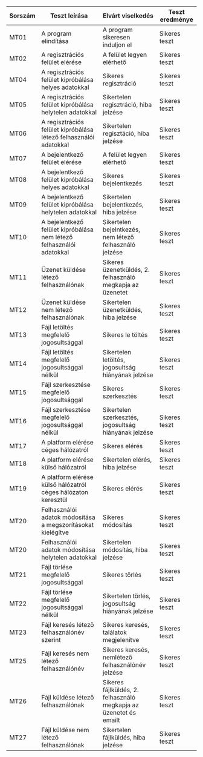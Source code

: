 | Sorszám | Teszt leírása | Elvárt viselkedés | Teszt eredménye |
|---|---|---|---|
| MT01 | A program elindítása | A program sikeresen induljon el| Sikeres teszt
| MT02 | A regisztrációs felület elérése | A felület legyen elérhető |Sikeres teszt
| MT04 | A regisztrációs felület kipróbálása helyes adatokkal | Sikeres regisztráció |Sikeres teszt
| MT05 | A regisztrációs felület kipróbálása helytelen adatokkal | Sikertelen regisztráció, hiba jelzése |Sikeres teszt
| MT06 | A regisztrációs felület kipróbálása létező felhasználói adatokkal | Sikertelen regisztáció, hiba jelzése |Sikeres teszt
| MT07 | A bejelentkező felület elérése | A felület legyen elérhető |Sikeres teszt
| MT08 | A bejelentkező felület kipróbálása helyes adatokkal | Sikeres bejelentkezés |Sikeres teszt
| MT09 | A bejelentkező felület kipróbálása helytelen adatokkal | Sikertelen bejelentkezés, hiba jelzése |Sikeres teszt
| MT10 | A bejelentkező felület kipróbálása nem létező felhasználói adatokkal | Sikertelen bejelntkezés, nem létező felhasználó jelzése |Sikeres teszt
| MT11 | Üzenet küldése létező felhasználónak | Sikeres üzenetküldés, 2. felhasználó megkapja az üzenetet |Sikeres teszt
| MT12 | Üzenet küldése nem létező felhasználónak | Sikertelen üzenetküldés, hiba jelzése |Sikeres teszt
| MT13 | Fájl letöltés megfelelő jogosultsággal | Sikeres le    töltés |Sikeres teszt
| MT14 | Fájl letöltés megfelelő jogosultsággal nélkül | Sikertelen letöltés, jogosultság hiányának jelzése |Sikeres teszt
| MT15 | Fájl szerkesztése megfelelő jogosultsággal | Sikeres szerkesztés |Sikeres teszt
| MT16 | Fájl szerkesztése megfelelő jogosultsággal nélkül | Sikertelen szerkesztés, jogosultság hiányának jelzése |Sikeres teszt
| MT17 | A platform elérése céges hálózatról | Sikeres elérés |Sikeres teszt
| MT18 | A platform elérése külső hálózatról | Sikertelen elérés, hiba jelzése |Sikeres teszt
| MT19 | A platform elérése külső hálózatról céges hálózaton keresztül | Sikeres elérés |Sikeres teszt
| MT20 | Felhasználói adatok módosítása a megszorításokat kielégítve | Sikeres módosítás |Sikeres teszt
| MT20 | Felhasználói adatok módosítása helytelen adatokkal | Sikertelen módosítás, hiba jelzése |Sikeres teszt
| MT21 | Fájl törlése megfelelő jogosultsággal | Sikeres törlés |Sikeres teszt
| MT22 | Fájl törlése megfelelő jogosultsággal nélkül | Sikertelen törlés, jogosultság hiányának jelzése |Sikeres teszt
| MT23 | Fájl keresés létező felhasználónév szerint | Sikeres keresés, találatok megjelenítve |Sikeres teszt
| MT25 | Fájl keresés nem létező felhasználónév | Sikeres keresés, nemlétező felhasználónév jelzése |Sikeres teszt
| MT26 | Fájl küldése létező felhasználónak | Sikeres fájlküldés, 2. felhasználó megkapja az üzenetet és emailt |Sikeres teszt
| MT27 | Fájl küldése nem létező felhasználónak | Sikertelen fájlküldés, hiba jelzése |Sikeres teszt